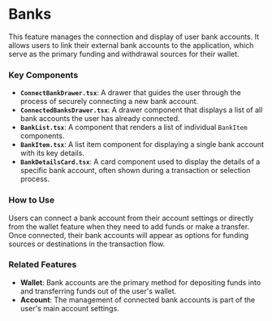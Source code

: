 # Banks

This feature manages the connection and display of user bank accounts. It allows users to link their external bank accounts to the application, which serve as the primary funding and withdrawal sources for their wallet.

### Key Components

- **`ConnectBankDrawer.tsx`**: A drawer that guides the user through the process of securely connecting a new bank account.
- **`ConnectedBanksDrawer.tsx`**: A drawer component that displays a list of all bank accounts the user has already connected.
- **`BankList.tsx`**: A component that renders a list of individual `BankItem` components.
- **`BankItem.tsx`**: A list item component for displaying a single bank account with its key details.
- **`BankDetailsCard.tsx`**: A card component used to display the details of a specific bank account, often shown during a transaction or selection process.

### How to Use

Users can connect a bank account from their account settings or directly from the wallet feature when they need to add funds or make a transfer. Once connected, their bank accounts will appear as options for funding sources or destinations in the transaction flow.

### Related Features

- **Wallet**: Bank accounts are the primary method for depositing funds into and transferring funds out of the user's wallet.
- **Account**: The management of connected bank accounts is part of the user's main account settings.
